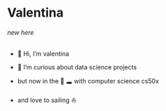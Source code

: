 
# Valentina 
###### new here

- 👋 Hi, I’m valentina
- 👀 I’m curious about data science projects
- but now in the 🐰 🕳️ with computer science cs50x

- and love to sailing :sailboat:



<!---
valentina-bec/valentina-bec is a ✨ special ✨ repository because its `README.md` (this file) appears on your GitHub profile.
You can click the Preview link to take a look at your changes.
--->
